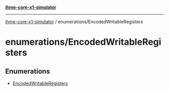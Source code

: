 [**ihme-core-x1-simulator**](../../README.md)

***

[ihme-core-x1-simulator](../../modules.md) / enumerations/EncodedWritableRegisters

# enumerations/EncodedWritableRegisters

## Enumerations

- [EncodedWritableRegisters](enumerations/EncodedWritableRegisters.md)
